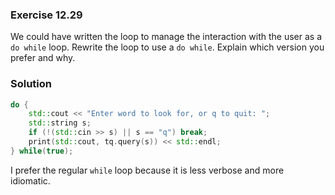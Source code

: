 ### Exercise 12.29

We could have written the loop to manage the interaction with the user as a `do
while` loop. Rewrite the loop to use a `do while`. Explain which version you
prefer and why.

### Solution

```cpp
do {
    std::cout << "Enter word to look for, or q to quit: ";
    std::string s;
    if (!(std::cin >> s) || s == "q") break;
    print(std::cout, tq.query(s)) << std::endl;
} while(true);
```

I prefer the regular `while` loop because it is less verbose and more idiomatic.
